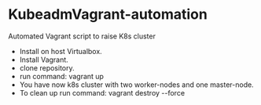 # KubeadmVagrant-automation
Automated Vagrant script to raise K8s cluster
- Install on host Virtualbox.
- Install Vagrant.
- clone repository.
- run command:
        vagrant up
- You have now k8s cluster with two worker-nodes and one master-node.
- To clean up run command:
        vagrant destroy --force        
